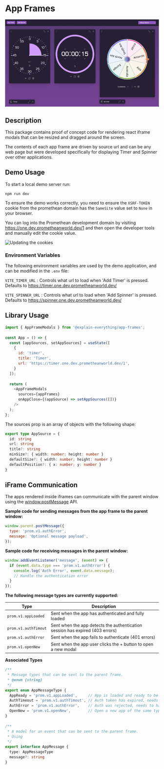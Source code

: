 # App Frames

![Updating the cookies](./src/assets/screen-app.png)

## Description

This package contains proof of concept code for rendering react iframe modals that can be
resized and dragged around the screen.

The contents of each app frame are driven by source url and can be any web page but were developed
specifically for displaying Timer and Spinner over other applications.

## Demo Usage

To start a local demo server run:
```
npm run dev
````

To ensure the demo works correctly, you need to ensure the `XSRF-TOKEN` cookie from the
promethean domain has the `SameSite` value set to `None` in your browser.

You can log into the Promethean development domain by visiting https://one.dev.prometheanworld.dev/1
and then open the developer tools and manually edit the cookie value.

![Updating the cookies](./src/assets/screen-cookie.png)

### Environment Variables

The following environment variables are used by the demo application, and can be modified in the `.env` file:

`VITE_TIMER_URL` : Controls what url to load when 'Add Timer' is pressed. Defaults to https://timer.one.dev.prometheanworld.dev/

`VITE_SPINNER_URL` : Controls what url to load when 'Add Spinner' is pressed. Defaults to https://spinner.one.dev.prometheanworld.dev/


## Library Usage

```javascript
import { AppFrameModals } from '@explain-everything/app-frames';

const App = () => {
  const [appSources, setAppSources] = useState([
    {
      id: 'timer',
      title: 'Timer',
      url: 'https://timer.one.dev.prometheanworld.dev/1',
    }
  ]);

  return (
    <AppFrameModals
      sources={appFrames}
      onAppClose={(appSource) => setAppSources([])}
    />
  );
};
```

The sources prop is an array of objects with the following shape:
```typescript
export type AppSource = {
  id: string
  url: string
  title?: string
  minSize?: { width: number; height: number }
  defaultSize?: { width: number; height: number }
  defaultPosition?: { x: number; y: number }
}
```


## iFrame Communication

The apps rendered inside iframes can communicate with the parent window using the
[window.postMessage](https://developer.mozilla.org/en-US/docs/Web/API/Window/postMessage) API.

**Sample code for sending messages from the app frame to the parent window:**

```javascript
window.parent.postMessage({
  type: 'prom.v1.authError',
  message: 'Optional message payload',
});
```

**Sample code for receiving messages in the parent window:**

```javascript
window.addEventListener('message', (event) => {
  if (event.data.type === 'prom.v1.authError') {
    console.log('Auth Error', event.data.message);
    // Handle the authentication error
  }
});
```

**The following message types are currently supported:**

| Type                  | Description                                                                   |
|-----------------------|-------------------------------------------------------------------------------|
| `prom.v1.appLoaded`   | Sent when the app has authenticated and fully loaded                          |
| `prom.v1.authTimout`  | Sent when the app detects the authentication session has expired (403 errors) |
| `prom.v1.authError`   | Sent when the app fails to authenticate (401 errors)                          |
| `prom.v1.openNew`     | Sent when the app user clicks the + button to open a new modal                |

**Associated Types**

```typescript
/**
 * Message types that can be sent to the parent frame.
 * @enum {string}
 */
export enum AppMessageType {
  AppReady = 'prom.v1.appLoaded',     // App is loaded and ready to be exposed to user
  AuthTimeout = 'prom.v1.authTimout', // Auth token has expired, needs to be refreshed
  AuthError = 'prom.v1.authError',    // Auth was rejected, needs to handled
  OpenNew = 'prom.v1.openNew',        // Open a new app of the same type
}

/**
 * A model for an event that can be sent to the parent frame.
 * Using
 */
export interface AppMessage {
  type: AppMessageType
  message?: string
}
```
